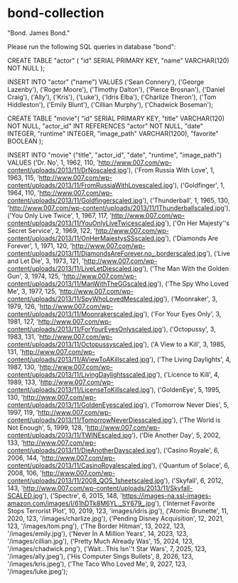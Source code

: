 # bond-collection

"Bond.  James Bond."


Please run the following SQL queries in database "bond":


CREATE TABLE "actor" (
"id" SERIAL PRIMARY KEY,
"name" VARCHAR(120) NOT NULL
);

INSERT INTO "actor" ("name")
VALUES ('Sean Connery'),
('George Lazenby'),
('Roger Moore'),
('Timothy Dalton'),
('Pierce Brosnan'),
('Daniel Craig'),
('Ally'),
('Kris'),
('Luke'),
('Idris Elba'),
('Charlize Theron'),
('Tom Hiddleston'),
('Emily Blunt'),
('Cillian Murphy'),
('Chadwick Boseman');				

CREATE TABLE "movie"(
"id" SERIAL PRIMARY KEY,
"title" VARCHAR(120) NOT NULL,
"actor_id" INT REFERENCES "actor" NOT NULL,
"date" INTEGER,
"runtime" INTEGER,
"image_path" VARCHAR(1200),
"favorite" BOOLEAN
);

INSERT INTO "movie" ("title", "actor_id", "date", "runtime", "image_path")
VALUES ('Dr. No', 1, 1962, 110, 'http://www.007.com/wp-content/uploads/2013/11/DrNoscaled.jpg'),
('From Russia With Love', 1, 1963, 115, 'http://www.007.com/wp-content/uploads/2013/11/FromRussiaWithLovescaled.jpg'),
('Goldfinger', 1, 1964, 110, 'http://www.007.com/wp-content/uploads/2013/11/Goldfingerscaled.jpg'),
('Thunderball', 1, 1965, 130, 'http://www.007.com/wp-content/uploads/2013/11/1Thunderballscaled.jpg'),
('You Only Live Twice', 1, 1967, 117, 'http://www.007.com/wp-content/uploads/2013/11/YouOnlyLiveTwicescaled.jpg'),
('On Her Majesty''s Secret Service', 2, 1969, 122, 'http://www.007.com/wp-content/uploads/2013/11/OnHerMajestysSSscaled.jpg'),
('Diamonds Are Forever', 1, 1971, 120, 'http://www.007.com/wp-content/uploads/2013/11/DiamondsAreForever.no_.borderscaled.jpg'),
('Live and Let Die', 3, 1973, 121, 'http://www.007.com/wp-content/uploads/2013/11/LiveLetDiescaled.jpg'),
('The Man With the Golden Gun', 3, 1974, 125, 'http://www.007.com/wp-content/uploads/2013/11/ManWithTheGGscaled.jpg'),
('The Spy Who Loved Me', 3, 1977, 125, 'http://www.007.com/wp-content/uploads/2013/11/SpyWhoLovedMescaled.jpg'),
('Moonraker', 3, 1979, 126, 'http://www.007.com/wp-content/uploads/2013/11/Moonrakerscaled.jpg'),
('For Your Eyes Only', 3, 1981, 127, 'http://www.007.com/wp-content/uploads/2013/11/ForYourEyesOnlyscaled.jpg'),
('Octopussy', 3, 1983, 131, 'http://www.007.com/wp-content/uploads/2013/11/Octopussyscaled.jpg'),
('A View to a Kill', 3, 1985, 131, 'http://www.007.com/wp-content/uploads/2013/11/AViewToAKillscaled.jpg'),
('The Living Daylights', 4, 1987, 130, 'http://www.007.com/wp-content/uploads/2013/11/LivingDaylightsscaled.jpg'),
('Licence to Kill', 4, 1989, 133, 'http://www.007.com/wp-content/uploads/2013/11/LicenseToKillscaled.jpg'),
('GoldenEye', 5, 1995, 130, 'http://www.007.com/wp-content/uploads/2013/11/GoldenEyescaled.jpg'),
('Tomorrow Never Dies', 5, 1997, 119, 'http://www.007.com/wp-content/uploads/2013/11/TomorrowNeverDiesscaled.jpg'),
('The World is Not Enough', 5, 1999, 128, 'http://www.007.com/wp-content/uploads/2013/11/TWINEscaled.jpg'),
('Die Another Day', 5, 2002, 133, 'http://www.007.com/wp-content/uploads/2013/11/DieAnotherDayscaled.jpg'),
('Casino Royale', 6, 2006, 144, 'http://www.007.com/wp-content/uploads/2013/11/CasinoRoyalescaled.jpg'),
('Quantum of Solace', 6, 2008, 106, 'http://www.007.com/wp-content/uploads/2013/11/2008_QOS_1sheetscaled.jpg'),
('Skyfall', 6, 2012, 143, 'http://www.007.com/wp-content/uploads/2013/11/Skyfall-SCALED.jpg'),
('Spectre', 6, 2015, 148, 'https://images-na.ssl-images-amazon.com/images/I/61hDTk8M6YL._SY679_.jpg'),
('Internet Favorite Stops Terrorist Plot', 10, 2019, 123, 'images/idris.jpg'),
('Atomic Brunette', 11, 2020, 123, '/images/charlize.jpg'),
('Pending Disney Acquisition', 12, 2021, 123, '/images/tom.png'),
('The Border Hitman', 13, 2022, 123, '/images/emily.jpg'),
('Never In A Million Years', 14, 2023, 123, '/images/cillian.jpg'),
('Pretty Much Already Was', 15, 2024, 123, '/images/chadwick.png'),
('Wait...This Isn''t Star Wars', 7, 2025, 123, '/images/ally.jpeg'),
('His Computer Sings Bullets', 8, 2026, 123, '/images/kris.jpeg'),
('The Taco Who Loved Me', 9, 2027, 123, '/images/luke.jpeg');
